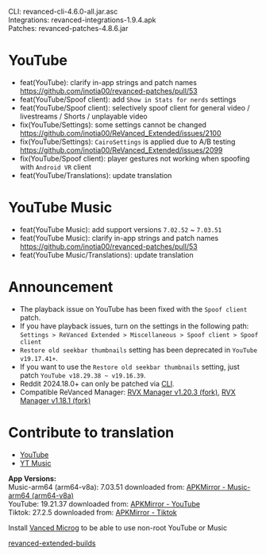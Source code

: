 CLI: revanced-cli-4.6.0-all.jar.asc  
Integrations: revanced-integrations-1.9.4.apk  
Patches: revanced-patches-4.8.6.jar  

YouTube
==
- feat(YouTube): clarify in-app strings and patch names https://github.com/inotia00/revanced-patches/pull/53
- feat(YouTube/Spoof client): add `Show in Stats for nerds` settings
- feat(YouTube/Spoof client): selectively spoof client for general video / livestreams / Shorts / unplayable video
- fix(YouTube/Settings): some settings cannot be changed https://github.com/inotia00/ReVanced_Extended/issues/2100
- fix(YouTube/Settings): `CairoSettings` is applied due to A/B testing https://github.com/inotia00/ReVanced_Extended/issues/2099
- fix(YouTube/Spoof client): player gestures not working when spoofing with `Android VR` client
- feat(YouTube/Translations): update translation


YouTube Music
==
- feat(YouTube Music): add support versions `7.02.52` ~ `7.03.51`
- feat(YouTube Music): clarify in-app strings and patch names https://github.com/inotia00/revanced-patches/pull/53
- feat(YouTube Music/Translations): update translation


Announcement
==
- The playback issue on YouTube has been fixed with the `Spoof client` patch.
- If you have playback issues, turn on the settings in the following path:
`Settings > ReVanced Extended > Miscellaneous > Spoof client > Spoof client`
- `Restore old seekbar thumbnails` setting has been deprecated in `YouTube v19.17.41+`.
- If you want to use the `Restore old seekbar thumbnails` setting, just patch `YouTube v18.29.38 ~ v19.16.39`.
- Reddit 2024.18.0+ can only be patched via [CLI](https://github.com/inotia00/revanced-documentation/wiki/Supplement.-Patch-for-latest-Reddit).
- Compatible ReVanced Manager: [RVX Manager v1.20.3 (fork)](https://github.com/inotia00/revanced-manager/releases/tag/v1.20.3), [RVX Manager v1.18.1 (fork)](https://github.com/inotia00/revanced-manager/releases/tag/v1.18.1)


Contribute to translation
==
- [YouTube](https://crowdin.com/project/revancedextended)
- [YT Music](https://crowdin.com/project/revancedmusicextended)
  
**App Versions:**  
Music-arm64 (arm64-v8a): 7.03.51
downloaded from: [APKMirror - Music-arm64 (arm64-v8a)](https://www.apkmirror.com/apk/google-inc/youtube-music/youtube-music-7-03-51-release/youtube-music-7-03-51-3-android-apk-download/)  
YouTube: 19.21.37
downloaded from: [APKMirror - YouTube](https://www.apkmirror.com/apk/google-inc/youtube/youtube-19-21-37-release/youtube-19-21-37-android-apk-download/)  
Tiktok: 27.2.5
downloaded from: [APKMirror - Tiktok](https://www.apkmirror.com/apk/tiktok-pte-ltd/tik-tok-including-musical-ly/tik-tok-including-musical-ly-27-2-5-release/tiktok-27-2-5-android-apk-download/)  

Install [Vanced Microg](https://github.com/inotia00/VancedMicroG/releases) to be able to use non-root YouTube or Music  

[revanced-extended-builds](https://github.com/E85Addict/revanced-extended-builds)  

